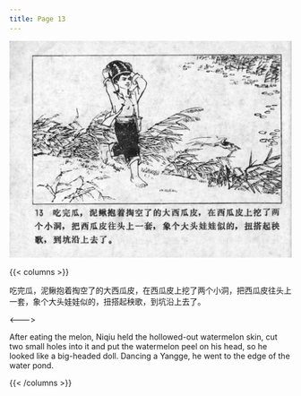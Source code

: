 ```yaml
---
title: Page 13
---
```


![niqiu page](./../../images/niqiu/seifert0397_nqkg_0017_013.jpg)

{{< columns >}}

吃完瓜，泥鳅抱着掏空了的大西瓜皮，在西瓜皮上挖了两个小洞，把西瓜皮往头上一套，象个大头娃娃似的，扭搭起秧歌，到坑沿上去了。

<--->

After eating the melon, Niqiu held the hollowed-out watermelon skin, cut two small holes into it and put the watermelon peel on his head, so he looked like a big-headed doll. Dancing a Yangge, he went to the edge of the water pond.

{{< /columns >}}
